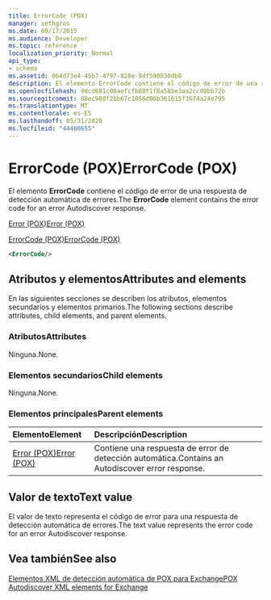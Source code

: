 ```yaml
---
title: ErrorCode (POX)
manager: sethgros
ms.date: 09/17/2015
ms.audience: Developer
ms.topic: reference
localization_priority: Normal
api_type:
- schema
ms.assetid: 064d73e4-45b7-4797-828e-9df590830db8
description: El elemento ErrorCode contiene el código de error de una respuesta de detección automática de errores.
ms.openlocfilehash: 9dcd681c00aefcfb88f1f8a58be3aa2ccd0bb72b
ms.sourcegitcommit: 88ec988f2bb67c1866d06b361615f3674a24e795
ms.translationtype: MT
ms.contentlocale: es-ES
ms.lasthandoff: 05/31/2020
ms.locfileid: "44460655"
---
```

# <a name="errorcode-pox"></a><span data-ttu-id="876ac-103">ErrorCode (POX)</span><span class="sxs-lookup"><span data-stu-id="876ac-103">ErrorCode (POX)</span></span>

<span data-ttu-id="876ac-104">El elemento **ErrorCode** contiene el código de error de una respuesta de detección automática de errores.</span><span class="sxs-lookup"><span data-stu-id="876ac-104">The **ErrorCode** element contains the error code for an error Autodiscover response.</span></span> 
  
[<span data-ttu-id="876ac-105">Error (POX)</span><span class="sxs-lookup"><span data-stu-id="876ac-105">Error (POX)</span></span>](error-pox.md)
  
[<span data-ttu-id="876ac-106">ErrorCode (POX)</span><span class="sxs-lookup"><span data-stu-id="876ac-106">ErrorCode (POX)</span></span>](errorcode-pox.md)
  
```xml
<ErrorCode/>
```

## <a name="attributes-and-elements"></a><span data-ttu-id="876ac-107">Atributos y elementos</span><span class="sxs-lookup"><span data-stu-id="876ac-107">Attributes and elements</span></span>

<span data-ttu-id="876ac-108">En las siguientes secciones se describen los atributos, elementos secundarios y elementos primarios.</span><span class="sxs-lookup"><span data-stu-id="876ac-108">The following sections describe attributes, child elements, and parent elements.</span></span>
  
### <a name="attributes"></a><span data-ttu-id="876ac-109">Atributos</span><span class="sxs-lookup"><span data-stu-id="876ac-109">Attributes</span></span>

<span data-ttu-id="876ac-110">Ninguna.</span><span class="sxs-lookup"><span data-stu-id="876ac-110">None.</span></span>
  
### <a name="child-elements"></a><span data-ttu-id="876ac-111">Elementos secundarios</span><span class="sxs-lookup"><span data-stu-id="876ac-111">Child elements</span></span>

<span data-ttu-id="876ac-112">Ninguna.</span><span class="sxs-lookup"><span data-stu-id="876ac-112">None.</span></span>
  
### <a name="parent-elements"></a><span data-ttu-id="876ac-113">Elementos principales</span><span class="sxs-lookup"><span data-stu-id="876ac-113">Parent elements</span></span>

|<span data-ttu-id="876ac-114">**Elemento**</span><span class="sxs-lookup"><span data-stu-id="876ac-114">**Element**</span></span>|<span data-ttu-id="876ac-115">**Descripción**</span><span class="sxs-lookup"><span data-stu-id="876ac-115">**Description**</span></span>|
|:-----|:-----|
|[<span data-ttu-id="876ac-116">Error (POX)</span><span class="sxs-lookup"><span data-stu-id="876ac-116">Error (POX)</span></span>](error-pox.md) <br/> |<span data-ttu-id="876ac-117">Contiene una respuesta de error de detección automática.</span><span class="sxs-lookup"><span data-stu-id="876ac-117">Contains an Autodiscover error response.</span></span>  <br/> |
   
## <a name="text-value"></a><span data-ttu-id="876ac-118">Valor de texto</span><span class="sxs-lookup"><span data-stu-id="876ac-118">Text value</span></span>

<span data-ttu-id="876ac-119">El valor de texto representa el código de error para una respuesta de detección automática de errores.</span><span class="sxs-lookup"><span data-stu-id="876ac-119">The text value represents the error code for an error Autodiscover response.</span></span>
  
## <a name="see-also"></a><span data-ttu-id="876ac-120">Vea también</span><span class="sxs-lookup"><span data-stu-id="876ac-120">See also</span></span>



[<span data-ttu-id="876ac-121">Elementos XML de detección automática de POX para Exchange</span><span class="sxs-lookup"><span data-stu-id="876ac-121">POX Autodiscover XML elements for Exchange</span></span>](pox-autodiscover-xml-elements-for-exchange.md)

